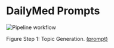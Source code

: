 # DailyMed Prompts

![Pipeline workflow](images/workflow.png)

Figure Step 1: Topic Generation. [(prompt)](HG_topics.prmpt) 
